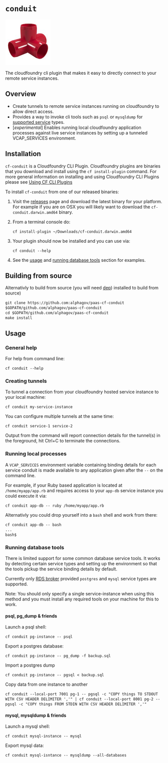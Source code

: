 # `conduit`

![alt text][logo]

The cloudfoundry cli plugin that makes it easy to directly connect to your remote service instances.
 
## Overview

* Create tunnels to remote service instances running on cloudfoundry to allow direct access.
* Provides a way to invoke cli tools such as `psql` or `mysqldump` for [supported service](#running-database-tools) types.
* [_experimental_] Enables running local cloudfoundry application processes against live service instances by setting up a tunneled VCAP_SERVICES environment.

## Installation

`cf-conduit` is a Cloudfoundry CLI Plugin. Cloudfoundry plugins are binaries that you download and install using the `cf install-plugin` command. For more general information on installing and using Cloudfoundry CLI Plugins please see [Using CF CLI Plugins](https://docs.cloudfoundry.org/cf-cli/use-cli-plugins.html#plugin-install)

To install `cf-conduit` from one of our released binaries:

1. Visit the [releases](https://github.com/alphagov/paas-cf-conduit/releases) page and download the latest binary for your platform. For example if you are on OSX you will likely want to download the `cf-conduit.darwin.amd64` binary.

2. From a terminal console do:
 
    ```
    cf install-plugin ~/Downloads/cf-conduit.darwin.amd64
    ```

3. Your plugin should now be installed and you can use via:

    ```
    cf conduit --help
    ```

4. See the [usage](#usage) and [running database tools](#running-database-tools) section for examples.

## Building from source

Alternativly to build from source (you will need [dep](https://github.com/golang/dep)) installed to build from source)

```
git clone https://github.com:alphagov/paas-cf-conduit $GOPATH/github.com/alphagov/paas-cf-conduit
cd $GOPATH/github.com/alphagov/paas-cf-conduit
make install
```

## Usage

### General help

For help from command line:

```
cf conduit --help
```

### Creating tunnels

To tunnel a connection from your cloudfoundry hosted service instance to your local machine:

```
cf conduit my-service-instance
```

You can configure multiple tunnels at the same time:

```
cf conduit service-1 service-2
```

Output from the command will report connection details for the tunnel(s) in the foreground, hit Ctrl+C to terminate the connections.

### Running local processes

A `VCAP_SERVICES` environment variable containing binding details for each service conduit is made available to any application given after the `--` on the command line.

For example, if your Ruby based application is located at `/home/myapp/app.rb` and requires access to your `app-db` service instance you could execute it via:

```
cf conduit app-db -- ruby /home/myapp/app.rb
``` 

Alternativly you could drop yourself into a `bash` shell and work from there:

```
cf conduit app-db -- bash
...
bash$ 
```

### Running database tools

There is limited support for some common database service tools. It works by detecting certain service types and setting up the environment so that the tools pickup the service binding details by default.

Currently only [RDS broker](https://github.com/alphagov/paas-rds-broker) provided `postgres` and `mysql` service types are supported.

Note: You should only specify a single service-instance when using this method and you must install any required tools on your machine for this to work.

#### psql, pg_dump & friends

Launch a psql shell:

```
cf conduit pg-instance -- psql
```

Export a postgres database:

```
cf conduit pg-instance -- pg_dump -f backup.sql
```

Import a postgres dump

```
cf conduit pg-instance -- pgsql < backup.sql
```

Copy data from one instance to another

```
cf conduit --local-port 7001 pg-1 -- pgsql -c "COPY things TO STDOUT WITH CSV HEADER DELIMITER ','" | cf conduit --local-port 8001 pg-2 -- pgsql -c "COPY things FROM STDIN WITH CSV HEADER DELIMITER ','"
```


#### mysql, mysqldump & friends

Launch a mysql shell:

```
cf conduit mysql-instance -- mysql
```

Export mysql data:

```
cf conduit mysql-isntance -- mysqldump --all-databases
```


[logo]: logo.jpg
